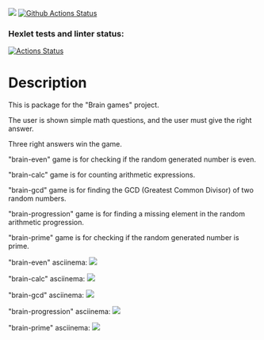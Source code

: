 <a href="https://codeclimate.com/github/codeclimate/codeclimate/maintainability"><img src="https://api.codeclimate.com/v1/badges/a99a88d28ad37a79dbf6/maintainability" /></a>
[![Github Actions Status](https://github.com/ChingisM/python-project-lvl1/workflows/Python%20CI/badge.svg)](https://github.com/ChingisM/python-project-lvl1/actions)

### Hexlet tests and linter status:
[![Actions Status](https://github.com/ChingisM/python-project-lvl1/workflows/hexlet-check/badge.svg)](https://github.com/ChingisM/python-project-lvl1/actions)

# Description
<p>This is package for the "Brain games" project.</p>
<p>The user is shown simple math questions, and the user must give the right answer.</p>
<p>Three right answers win the game.</p>
<p>"brain-even" game is for checking if the random generated number is even.</p>
<p>"brain-calc" game is for counting arithmetic expressions.</p>
<p>"brain-gcd" game is for finding the GCD (Greatest Common Divisor) of two random numbers.</p>
<p>"brain-progression" game is for finding a missing element in the random arithmetic progression.</p>
<p>"brain-prime" game is for checking if the random generated number is prime.</p>


"brain-even" asciinema:
<a href="https://asciinema.org/a/389550" target="_blank"><img src="https://asciinema.org/a/389550.svg" /></a>

"brain-calc" asciinema:
<a href="https://asciinema.org/a/389561" target="_blank"><img src="https://asciinema.org/a/389561.svg" /></a>

"brain-gcd" asciinema:
<a href="https://asciinema.org/a/389565" target="_blank"><img src="https://asciinema.org/a/389565.svg" /></a>

"brain-progression" asciinema:
<a href="https://asciinema.org/a/389567" target="_blank"><img src="https://asciinema.org/a/389567.svg" /></a>

"brain-prime" asciinema:
<a href="https://asciinema.org/a/389570" target="_blank"><img src="https://asciinema.org/a/389570.svg" /></a>